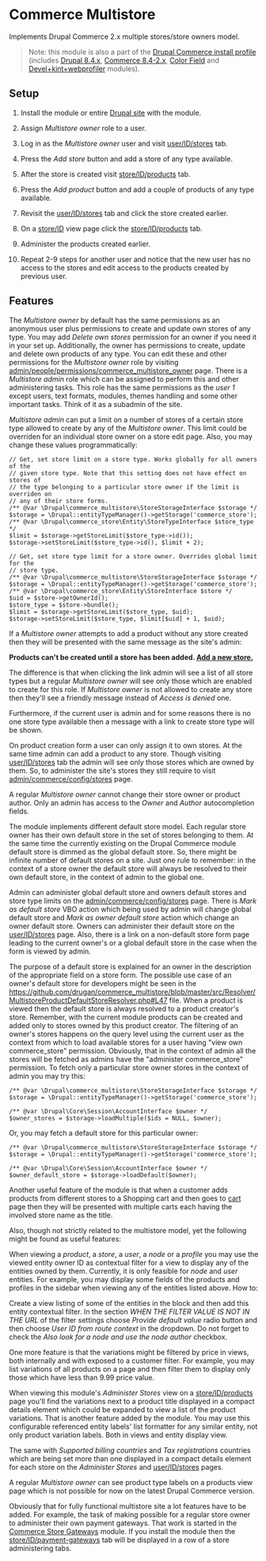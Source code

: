 Commerce Multistore
===================

Implements Drupal Commerce 2.x multiple stores/store owners model.

> Note: this module is also a part of the
[Drupal Commerce install profile](https://github.com/drugan/project-base)
(includes [Drupal 8.4.x](https://www.drupal.org/project/drupal/releases/8.4.0),
[Commerce 8.4-2.x](https://github.com/drugan/commerce/),
[Color Field](https://www.drupal.org/project/color_field) and
[Devel+kint+webprofiler](https://www.drupal.org/project/devel) modules).

## Setup

1. Install the module or entire
   [Drupal site](https://github.com/drugan/project-base) with the module.

2. Assign *Multistore owner* role to a user.

3. Log in as the *Multistore owner* user and visit [user/ID/stores](#0) tab.

4. Press the *Add store* button and add a store of any type available.

5. After the store is created visit [store/ID/products](#0) tab.

6. Press the *Add product* button and add a couple of products of any type
available.

7. Revisit the [user/ID/stores](#0) tab and click the store created earlier.

8. On a [store/ID](#0) view page click the [store/ID/products](#0) tab.

9. Administer the products created earlier.

10. Repeat 2-9 steps for another user and notice that the new user has no access
to the stores and edit access to the products created by previous user.

## Features

The *Multistore owner* by default has the same permissions as an anonymous user
plus permissions to create and update own stores of any type. You may add
*Delete own stores* permission for an owner if you need it in your set up.
Additionally, the owner has permissions to create, update and delete own
products of any type. You can edit these and other permissions for the
*Multistore owner* role by visiting
[admin/people/permissions/commerce_multistore_owner](#0) page. There is a
*Multistore admin* role which can be assigned to perform this and other
administering tasks. This role has the same permissions as the *user 1* except
users, text formats, modules, themes handling and some other important tasks.
Think of it as a subadmin of the site.

*Multistore admin* can put a limit on a number of stores of a certain store type
allowed to create by any of the *Multistore owner*. This limit could be
overriden for an individual store owner on a store edit page. Also, you may
change these values programmatically:

```
// Get, set store limit on a store type. Works globally for all owners of the
// given store type. Note that this setting does not have effect on stores of
// the type belonging to a particular store owner if the limit is overriden on
// any of their store forms.
/** @var \Drupal\commerce_multistore\StoreStorageInterface $storage */
$storage = \Drupal::entityTypeManager()->getStorage('commerce_store');
/** @var \Drupal\commerce_store\Entity\StoreTypeInterface $store_type */
$limit = $storage->getStoreLimit($store_type->id());
$storage->setStoreLimit($store_type->id(), $limit + 2);
```

```
// Get, set store type limit for a store owner. Overrides global limit for the
// store type.
/** @var \Drupal\commerce_multistore\StoreStorageInterface $storage */
$storage = \Drupal::entityTypeManager()->getStorage('commerce_store');
/** @var \Drupal\commerce_store\Entity\StoreInterface $store */
$uid = $store->getOwnerId();
$store_type = $store->bundle();
$limit = $storage->getStoreLimit($store_type, $uid);
$storage->setStoreLimit($store_type, $limit[$uid] + 1, $uid);
```

If a *Multistore owner* attempts to add a product without any store created then
they will be presented with the same message as the site's admin:

**Products can't be created until a store has been added.
[Add a new store.](#0)**

The difference is that when clicking the link admin will see a list of all store
types but a regular *Multistore owner* will see only those which are enabled to
create for this role. If *Multistore owner* is not allowed to create any store
then they'll see a friendly message instead of *Access is denied* one.

Furthermore, if the current user is admin and for some reasons there is no one
store type available then a message with a link to create store type will be
shown.

On product creation form a user can only assign it to own stores. At the same
time admin can add a product to any store. Though visiting [user/ID/stores](#0)
tab the admin will see only those stores which are owned by them. So, to
administer the site's stores they still require to visit
[admin/commerce/config/stores](#0) page.

A regular *Multistore owner* cannot change their store owner or product author.
Only an admin has access to the *Owner* and *Author* autocompletion fields.

The module implements different default store model. Each regular store owner
has their own default store in the set of stores belonging to them. At the same
time the currently existing on the Drupal Commerce module default store is
dimmed as the global default store. So, there might be infinite number of
default stores on a site. Just one rule to remember: in the context of a store
owner the default store will always be resolved to their own default store, in
the context of admin to the global one.

Admin can administer global default store and owners default stores and store
type limits on the [admin/commerce/config/stores](#0) page. There is *Mark as
default store* VBO action which being used by admin will change global default
store and *Mark as owner default store* action which change an owner default
store. Owners can administer their default store on the [user/ID/stores](#0)
page. Also, there is a link on a non-default store form page leading to the
current owner's or a global default store in the case when the form is viewed by
admin.

The purpose of a default store is explained for an owner in the description of
the appropriate field on a store form. The possible use case of an owner's
default store for developers might be seen in the
https://github.com/drugan/commerce_multistore/blob/master/src/Resolver/MultistoreProductDefaultStoreResolver.php#L47
file. When a product is viewed then the default store is always resolved to a
product creator's store. Remember, with the current module products can be
created and added only to stores owned by this product creator. The filtering of
an owner's stores happens on the query level using the current user as the
context from which to load available stores for a user having "view own
commerce_store" permission. Obviously, that in the context of admin all the
stores will be fetched as admins have the "administer commerce_store"
permission. To fetch only a particular store owner stores in the context of
admin you may try this:

```
/** @var \Drupal\commerce_multistore\StoreStorageInterface $storage */
$storage = \Drupal::entityTypeManager()->getStorage('commerce_store');

/** @var \Drupal\Core\Session\AccountInterface $owner */
$owner_stores = $storage->loadMultiple($ids = NULL, $owner);
```

Or, you may fetch a default store for this particular owner:

```
/** @var \Drupal\commerce_multistore\StoreStorageInterface $storage */
$storage = \Drupal::entityTypeManager()->getStorage('commerce_store');

/** @var \Drupal\Core\Session\AccountInterface $owner */
$owner_default_store = $storage->loadDefault($owner);
```
Another useful feature of the module is that when a customer adds products from
different stores to a Shopping cart and then goes to [cart](#0) page then they
will be presented with multiple carts each having the involved store name as the
title.

Also, though not strictly related to the multistore model, yet the following
might be found as useful features:

When viewing a *product*, a *store*, a *user*, a *node* or a *profile* you may
use the viewed entity owner ID as contextual filter for a view to display any of
the entities owned by them. Currently, it is only feasible for *node* and
*user* entities. For example, you may display some fields of the products and
profiles in the sidebar when viewing any of the entities listed above. How to:

Create a view listing of some of the entities in the block and then add this
entity contextual filter. In the section *WHEN THE FILTER VALUE IS NOT IN THE
URL* of the filter settings choose *Provide default value* radio button and then
choose *User ID from route context* in the dropdown. Do not forget to check the
*Also look for a node and use the node author* checkbox.

One more feature is that the variations might be filtered by price in views,
both internally and with exposed to a customer filter. For example, you may list
variations of all products on a page and then filter them to display only those
which have less than 9.99 price value.

When viewing this module's *Administer Stores* view on a [store/ID/products](#0)
page you'll find the variations next to a product title displayed in a compact
details element which could be expanded to view a list of the product
variations. That is another feature added by the module. You may use this
configurable referenced entity labels' list formatter for any similar entity,
not only product variation labels. Both in views and entity display view.

The same with *Supported billing countries* and *Tax registrations* countries
which are being set more than one displayed in a compact details element for
each store on the *Administer Stores* and [user/ID/stores](#0) pages.

A regular *Multistore owner* can see product type labels on a products view page
which is not possible for now on the latest Drupal Commerce version.

Obviously that for fully functional multistore site a lot features have to be
added. For example, the task of making possible for a regular store owner to
administer their own payment gateways. That work is started in the
[Commerce Store Gateways](https://github.com/bojanz/commerce_store_gateways)
module. If you install the module then the [store/ID/payment-gateways](#0) tab
will be displayed in a row of a store administering tabs.
